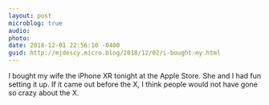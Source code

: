 ```yaml
---
layout: post
microblog: true
audio: 
photo: 
date: 2018-12-01 22:56:10 -0400
guid: http://mjdescy.micro.blog/2018/12/02/i-bought-my.html
---
```

I bought my wife the iPhone XR tonight at the Apple Store. She and I had fun setting it up. If it came out before the X, I think people would not have gone so crazy about the X.
